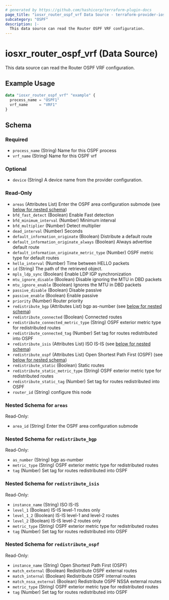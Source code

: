 ```yaml
---
# generated by https://github.com/hashicorp/terraform-plugin-docs
page_title: "iosxr_router_ospf_vrf Data Source - terraform-provider-iosxr"
subcategory: "OSPF"
description: |-
  This data source can read the Router OSPF VRF configuration.
---
```


# iosxr_router_ospf_vrf (Data Source)

This data source can read the Router OSPF VRF configuration.

## Example Usage

```terraform
data "iosxr_router_ospf_vrf" "example" {
  process_name = "OSPF1"
  vrf_name     = "VRF1"
}
```

<!-- schema generated by tfplugindocs -->
## Schema

### Required

- `process_name` (String) Name for this OSPF process
- `vrf_name` (String) Name for this OSPF vrf

### Optional

- `device` (String) A device name from the provider configuration.

### Read-Only

- `areas` (Attributes List) Enter the OSPF area configuration submode (see [below for nested schema](#nestedatt--areas))
- `bfd_fast_detect` (Boolean) Enable Fast detection
- `bfd_minimum_interval` (Number) Minimum interval
- `bfd_multiplier` (Number) Detect multiplier
- `dead_interval` (Number) Seconds
- `default_information_originate` (Boolean) Distribute a default route
- `default_information_originate_always` (Boolean) Always advertise default route
- `default_information_originate_metric_type` (Number) OSPF metric type for default routes
- `hello_interval` (Number) Time between HELLO packets
- `id` (String) The path of the retrieved object.
- `mpls_ldp_sync` (Boolean) Enable LDP IGP synchronization
- `mtu_ignore_disable` (Boolean) Disable ignoring the MTU in DBD packets
- `mtu_ignore_enable` (Boolean) Ignores the MTU in DBD packets
- `passive_disable` (Boolean) Disable passive
- `passive_enable` (Boolean) Enable passive
- `priority` (Number) Router priority
- `redistribute_bgp` (Attributes List) bgp as-number (see [below for nested schema](#nestedatt--redistribute_bgp))
- `redistribute_connected` (Boolean) Connected routes
- `redistribute_connected_metric_type` (String) OSPF exterior metric type for redistributed routes
- `redistribute_connected_tag` (Number) Set tag for routes redistributed into OSPF
- `redistribute_isis` (Attributes List) ISO IS-IS (see [below for nested schema](#nestedatt--redistribute_isis))
- `redistribute_ospf` (Attributes List) Open Shortest Path First (OSPF) (see [below for nested schema](#nestedatt--redistribute_ospf))
- `redistribute_static` (Boolean) Static routes
- `redistribute_static_metric_type` (String) OSPF exterior metric type for redistributed routes
- `redistribute_static_tag` (Number) Set tag for routes redistributed into OSPF
- `router_id` (String) configure this node

<a id="nestedatt--areas"></a>
### Nested Schema for `areas`

Read-Only:

- `area_id` (String) Enter the OSPF area configuration submode


<a id="nestedatt--redistribute_bgp"></a>
### Nested Schema for `redistribute_bgp`

Read-Only:

- `as_number` (String) bgp as-number
- `metric_type` (String) OSPF exterior metric type for redistributed routes
- `tag` (Number) Set tag for routes redistributed into OSPF


<a id="nestedatt--redistribute_isis"></a>
### Nested Schema for `redistribute_isis`

Read-Only:

- `instance_name` (String) ISO IS-IS
- `level_1` (Boolean) IS-IS level-1 routes only
- `level_1_2` (Boolean) IS-IS level-1 and level-2 routes
- `level_2` (Boolean) IS-IS level-2 routes only
- `metric_type` (String) OSPF exterior metric type for redistributed routes
- `tag` (Number) Set tag for routes redistributed into OSPF


<a id="nestedatt--redistribute_ospf"></a>
### Nested Schema for `redistribute_ospf`

Read-Only:

- `instance_name` (String) Open Shortest Path First (OSPF)
- `match_external` (Boolean) Redistribute OSPF external routes
- `match_internal` (Boolean) Redistribute OSPF internal routes
- `match_nssa_external` (Boolean) Redistribute OSPF NSSA external routes
- `metric_type` (String) OSPF exterior metric type for redistributed routes
- `tag` (Number) Set tag for routes redistributed into OSPF
